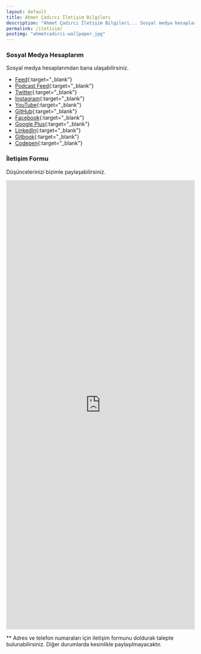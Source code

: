 ```yaml
---
layout: default
title: Ahmet Çadırcı İletişim Bilgileri
description: "Ahmet Çadırcı İletişim Bilgileri... Sosyal medya hesapları ve iletişim formu üzerinden ulaşabilirsiniz."
permalink: /iletisim/
postimg: "ahmetcadirci-wallpaper.jpg"
---
```


### Sosyal Medya Hesaplarım

Sosyal medya hesaplarımdan bana ulaşabilirsiniz.

- [Feed](http://feeds.feedburner.com/ahmetcadirci25){:target="_blank"}
- [Podcast Feed](http://feeds.feedburner.com/ahmetcadirci25-podcast){:target="_blank"}
- [Twitter](https://ahmetcadirci.com.tr/twitter){:target="_blank"}
- [Instagram](https://ahmetcadirci.com.tr/instagram){:target="_blank"}
- [YouTube](https://ahmetcadirci.com.tr/youtube){:target="_blank"}
- [GitHub](https://ahmetcadirci.com.tr/github){:target="_blank"}
- [Facebook](https://ahmetcadirci.com.tr/facebook){:target="_blank"}
- [Google Plus](https://ahmetcadirci.com.tr/googleplus){:target="_blank"}
- [LinkedIn](https://ahmetcadirci.com.tr/linkedin){:target="_blank"}
- [Gitbook](https://www.gitbook.com/@ahmetcadirci25){:target="_blank"}
- [Codepen](https://codepen.io/ahmetcadirci25){:target="_blank"}

### İletişim Formu

Düşüncelerinizi bizimle paylaşabilirsiniz.

<iframe src="https://docs.google.com/forms/d/e/1FAIpQLSemwowSc38Ycr5u4ob9_5ggz00frKgGi4fKSksBy-qUvIa4rg/viewform?embedded=true" width="100%" height="1200" frameborder="0" marginheight="0" marginwidth="0">Yükleniyor...</iframe>

** Adres ve telefon numaraları için iletişim formunu doldurak talepte bulunabilirsiniz. Diğer durumlarda kesinlikle paylaşılmayacaktır. 